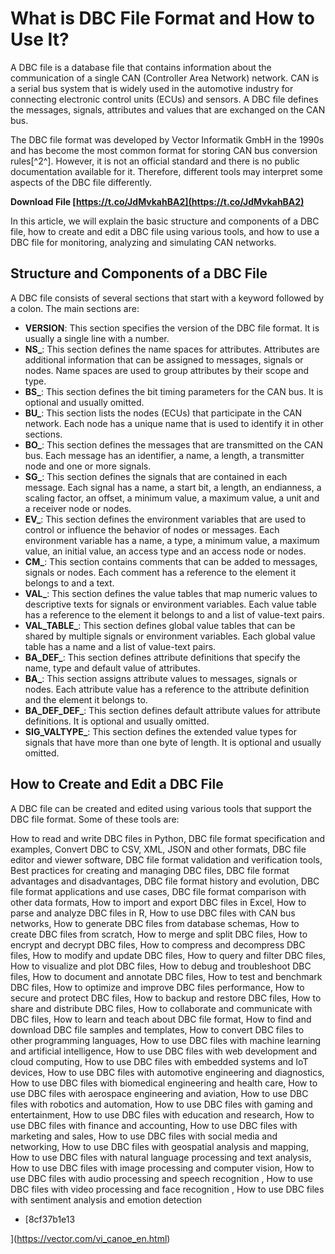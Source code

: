 
 
# What is DBC File Format and How to Use It?
 
A DBC file is a database file that contains information about the communication of a single CAN (Controller Area Network) network. CAN is a serial bus system that is widely used in the automotive industry for connecting electronic control units (ECUs) and sensors. A DBC file defines the messages, signals, attributes and values that are exchanged on the CAN bus.
 
The DBC file format was developed by Vector Informatik GmbH in the 1990s and has become the most common format for storing CAN bus conversion rules[^2^]. However, it is not an official standard and there is no public documentation available for it. Therefore, different tools may interpret some aspects of the DBC file differently.
 
**Download File  [https://t.co/JdMvkahBA2](https://t.co/JdMvkahBA2)**


 
In this article, we will explain the basic structure and components of a DBC file, how to create and edit a DBC file using various tools, and how to use a DBC file for monitoring, analyzing and simulating CAN networks.
  
## Structure and Components of a DBC File
 
A DBC file consists of several sections that start with a keyword followed by a colon. The main sections are:
 
- **VERSION**: This section specifies the version of the DBC file format. It is usually a single line with a number.
- **NS\_**: This section defines the name spaces for attributes. Attributes are additional information that can be assigned to messages, signals or nodes. Name spaces are used to group attributes by their scope and type.
- **BS\_**: This section defines the bit timing parameters for the CAN bus. It is optional and usually omitted.
- **BU\_**: This section lists the nodes (ECUs) that participate in the CAN network. Each node has a unique name that is used to identify it in other sections.
- **BO\_**: This section defines the messages that are transmitted on the CAN bus. Each message has an identifier, a name, a length, a transmitter node and one or more signals.
- **SG\_**: This section defines the signals that are contained in each message. Each signal has a name, a start bit, a length, an endianness, a scaling factor, an offset, a minimum value, a maximum value, a unit and a receiver node or nodes.
- **EV\_**: This section defines the environment variables that are used to control or influence the behavior of nodes or messages. Each environment variable has a name, a type, a minimum value, a maximum value, an initial value, an access type and an access node or nodes.
- **CM\_**: This section contains comments that can be added to messages, signals or nodes. Each comment has a reference to the element it belongs to and a text.
- **VAL\_**: This section defines the value tables that map numeric values to descriptive texts for signals or environment variables. Each value table has a reference to the element it belongs to and a list of value-text pairs.
- **VAL\_TABLE\_**: This section defines global value tables that can be shared by multiple signals or environment variables. Each global value table has a name and a list of value-text pairs.
- **BA\_DEF\_**: This section defines attribute definitions that specify the name, type and default value of attributes.
- **BA\_**: This section assigns attribute values to messages, signals or nodes. Each attribute value has a reference to the attribute definition and the element it belongs to.
- **BA\_DEF\_DEF\_**: This section defines default attribute values for attribute definitions. It is optional and usually omitted.
- **SIG\_VALTYPE\_**: This section defines the extended value types for signals that have more than one byte of length. It is optional and usually omitted.

## How to Create and Edit a DBC File
 
A DBC file can be created and edited using various tools that support the DBC file format. Some of these tools are:
 
How to read and write DBC files in Python,  DBC file format specification and examples,  Convert DBC to CSV, XML, JSON and other formats,  DBC file editor and viewer software,  DBC file format validation and verification tools,  Best practices for creating and managing DBC files,  DBC file format advantages and disadvantages,  DBC file format history and evolution,  DBC file format applications and use cases,  DBC file format comparison with other data formats,  How to import and export DBC files in Excel,  How to parse and analyze DBC files in R,  How to use DBC files with CAN bus networks,  How to generate DBC files from database schemas,  How to create DBC files from scratch,  How to merge and split DBC files,  How to encrypt and decrypt DBC files,  How to compress and decompress DBC files,  How to modify and update DBC files,  How to query and filter DBC files,  How to visualize and plot DBC files,  How to debug and troubleshoot DBC files,  How to document and annotate DBC files,  How to test and benchmark DBC files,  How to optimize and improve DBC files performance,  How to secure and protect DBC files,  How to backup and restore DBC files,  How to share and distribute DBC files,  How to collaborate and communicate with DBC files,  How to learn and teach about DBC file format,  How to find and download DBC file samples and templates,  How to convert DBC files to other programming languages,  How to use DBC files with machine learning and artificial intelligence,  How to use DBC files with web development and cloud computing,  How to use DBC files with embedded systems and IoT devices,  How to use DBC files with automotive engineering and diagnostics,  How to use DBC files with biomedical engineering and health care,  How to use DBC files with aerospace engineering and aviation,  How to use DBC files with robotics and automation,  How to use DBC files with gaming and entertainment,  How to use DBC files with education and research,  How to use DBC files with finance and accounting,  How to use DBC files with marketing and sales,  How to use DBC files with social media and networking,  How to use DBC files with geospatial analysis and mapping,  How to use DBC files with natural language processing and text analysis,  How to use DBC files with image processing and computer vision,  How to use DBC files with audio processing and speech recognition ,  How to use DBC files with video processing and face recognition ,  How to use DBC files with sentiment analysis and emotion detection

- [8cf37b1e13


](https://vector.com/vi_canoe_en.html)